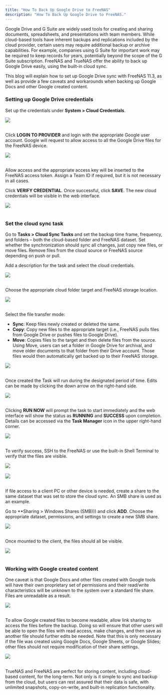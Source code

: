 ```yaml
---
title: "How To Back Up Google Drive to FreeNAS"
description: "How To Back Up Google Drive to FreeNAS."
---
```


Google Drive and G Suite are widely used tools for creating and sharing documents, spreadsheets, and presentations with team members. While cloud-based tools have inherent backups and replications included by the cloud provider, certain users may require additional backup or archive capabilities. For example, companies using G Suite for important work may be required to keep records for years, potentially beyond the scope of the G Suite subscription. FreeNAS and TrueNAS offer the ability to back up Google Drive easily, using the built-in cloud sync.

This blog will explain how to set up Google Drive sync with FreeNAS 11.3, as well as provide a few caveats and workarounds when backing up Google Docs and other Google created content.

### Setting up Google Drive credentials

Set up the credentials under **System > Cloud Credentials**.

<img src="/images/GDtoFreeNAS-1.png">
<br><br>

Click **LOGIN TO PROVIDER** and login with the appropriate Google user account. Google will request to allow access to all the Google Drive files for the FreeNAS device.

<img src="/images/GDtoFreeNAS-2.png">
<br><br>

Allow access and the appropriate access key will be inserted to the FreeNAS access token. Assign a Team ID if required, but it is not necessary in all cases. 

Click **VERIFY CREDENTIAL**. Once successful, click **SAVE**. The new cloud credentials will be visible in the web interface.

<img src="/images/GDtoFreeNAS-3.png">
<br><br>

### Set the cloud sync task

Go to **Tasks > Cloud Sync Tasks** and set the backup time frame, frequency, and folders – both the cloud-based folder and FreeNAS dataset. Set whether the synchronization should sync all changes, just copy new files, or move files. Remove files from the cloud source or FreeNAS source depending on push or pull.

Add a description for the task and select the cloud credentials.

<img src="/images/GDtoFreeNAS-4.png">
<br><br>

Choose the appropriate cloud folder target and FreeNAS storage location.

<img src="/images/GDtoFreeNAS-5.png">
<br><br>

Select the file transfer mode: 

+ **Sync**: Keep files newly created or deleted the same.
+ **Copy**: Copy new files to the appropriate target (i.e., FreeNAS pulls files from Google Drive or pushes files to Google Drive).
+ **Move**: Copies files to the target and then delete files from the source. Using Move, users can set a folder in Google Drive for archival, and move older documents to that folder from their Drive account. Those files would then automatically get backed up to their FreeNAS storage.

<img src="/images/GDtoFreeNAS-6.png">
<br><br>

Once created the Task will run during the designated period of time. Edits can be made by clicking the down arrow on the right-hand side.

<img src="/images/GDtoFreeNAS-7.gif">
<br><br>

Clicking **RUN NOW** will prompt the task to start immediately and the web interface will show the status as **RUNNING** and **SUCCESS** upon completion. Details can be accessed via the **Task Manager** icon in the upper right-hand corner.

<img src="/images/GDtoFreeNAS-8.png">
<br><br>

To verify success, SSH to the FreeNAS or use the built-in Shell Terminal to verify that the files are visible. 

<img src="/images/GDtoFreeNAS-9.png">
<br><br>

<img src="/images/GDtoFreeNAS-10.png">
<br><br>

If file access to a client PC or other device is needed, create a share to the same dataset that was set to store the cloud sync. An SMB share is used as an example. 

Go to **Sharing > Windows Shares (SMB))) and click **ADD**. Choose the appropriate dataset, permissions, and settings to create a new SMB share. 

<img src="/images/GDtoFreeNAS-11.png">
<br><br>

Once mounted to the client, the files should all be visible. 

<img src="/images/GDtoFreeNAS-12.png">
<br><br>

### Working with Google created content

One caveat is that Google Docs and other files created with Google tools will have their own proprietary set of permissions and their read/write characteristics will be unknown to the system over a standard file share. Files are unreadable as a result.

<img src="/images/GDtoFreeNAS-13.png">
<br><br>

To allow Google created files to become readable, allow link sharing to access the files before the backup. Doing so will ensure that other users will be able to open the files with read access, make changes, and then save as another file should further edits be needed. Note that this is only necessary if the file was created using Google Docs, Google Sheets, or Google Slides; other files should not require modification of their share settings.

<img src="/images/GDtoFreeNAS-14.png">
<br><br>

TrueNAS and FreeNAS are perfect for storing content, including cloud-based content, for the long-term. Not only is it simple to sync and backup from the cloud, but users can rest assured that their data is safe, with unlimited snapshots, copy-on-write, and built-in replication functionality.
